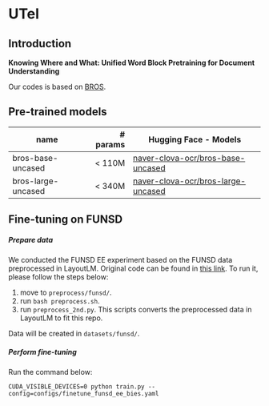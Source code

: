 # UTel

## Introduction

**Knowing Where and What: Unified Word Block Pretraining for Document Understanding**<br> 

Our codes is based on [BROS](https://github.com/clovaai/bros).

## Pre-trained models

| name               | # params | Hugging Face - Models                                                                           |
|--------------------|---------:|-------------------------------------------------------------------------------------------------|
| bros-base-uncased  |   < 110M | [naver-clova-ocr/bros-base-uncased](https://huggingface.co/naver-clova-ocr/bros-base-uncased)   |
| bros-large-uncased |   < 340M | [naver-clova-ocr/bros-large-uncased](https://huggingface.co/naver-clova-ocr/bros-large-uncased) |


## Fine-tuning on FUNSD

##### Prepare data

We conducted the FUNSD EE experiment based on the FUNSD data preprocessed in LayoutLM.
Original code can be found in [this link](https://github.com/microsoft/unilm/tree/master/layoutlm/deprecated/examples/seq_labeling).
To run it, please follow the steps below:

1) move to `preprocess/funsd/`.
2) run `bash preprocess.sh`.
3) run `preprocess_2nd.py`. This scripts converts the preprocessed data in LayoutLM to fit this repo.
 
Data will be created in `datasets/funsd/`.

##### Perform fine-tuning

Run the command below:
```
CUDA_VISIBLE_DEVICES=0 python train.py --config=configs/finetune_funsd_ee_bies.yaml
```
